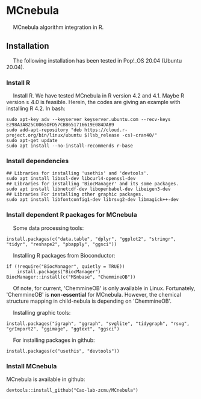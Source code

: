 # MCnebula

&ensp;&ensp; 
MCnebula algorithm integration in R.

## Installation 

&ensp;&ensp; 
The following installation has been tested in Pop!_OS 20.04 (Ubuntu 20.04).

### Install R

&ensp;&ensp; 
Install R. We have tested MCnebula in R version 4.2 and 4.1. Maybe R version ≥ 4.0 is feasible.
Herein, the codes are giving an example with installing R 4.2.
In bash:

```{bash}
sudo apt-key adv --keyserver keyserver.ubuntu.com --recv-keys E298A3A825C0D65DFD57CBB651716619E084DAB9
sudo add-apt-repository "deb https://cloud.r-project.org/bin/linux/ubuntu $(lsb_release -cs)-cran40/"
sudo apt-get update
sudo apt install --no-install-recommends r-base
```

### Install dependencies

```
## Libraries for installing 'usethis' and 'devtools'.
sudo apt install libssl-dev libcurl4-openssl-dev
## Libraries for installing 'BiocManager' and its some packages.
sudo apt install libnetcdf-dev libopenbabel-dev libeigen3-dev
## Libraries For installing other graphic packages.
sudo apt install libfontconfig1-dev librsvg2-dev libmagick++-dev
```

### Install dependent R packages for MCnebula

&ensp;&ensp; 
Some data processing tools:

```
install.packages(c("data.table", "dplyr", "ggplot2", "stringr", "tidyr", "reshape2", "pbapply", "ggsci"))
```

&ensp;&ensp; 
Installing R packages from Bioconductor:

```
if (!require("BiocManager", quietly = TRUE))
    install.packages("BiocManager")
BiocManager::install(c("MSnbase", "ChemmineOB"))
```

&ensp;&ensp; 
Of note, for current, 'ChemmineOB' is only available in Linux.
Fortunately, 'ChemmineOB' is **non-essential** for MCnebula.
However, the chemical structure mapping in child-nebula is depending on 'ChemmineOB'.  

&ensp;&ensp; 
Installing graphic tools:

```
install.packages("igraph", "ggraph", "svglite", "tidygraph", "rsvg", "grImport2", "ggimage", "ggtext", "ggsci")
```

&ensp;&ensp; 
For installing packages in github:

```
install.packages(c("usethis", "devtools"))
```

### Install MCnebula

MCnebula is available in github:

```
devtools::install_github("Cao-lab-zcmu/MCnebula")
```

